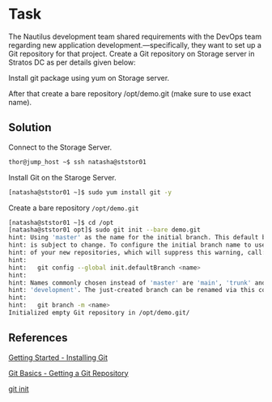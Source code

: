 # Task
The Nautilus development team shared requirements with the DevOps team regarding new application development.—specifically, they want to set up a Git repository for that project. Create a Git repository on Storage server in Stratos DC as per details given below:

Install git package using yum on Storage server.

After that create a bare repository /opt/demo.git (make sure to use exact name).
## Solution

Connect to the Storage Server.
```sh
thor@jump_host ~$ ssh natasha@ststor01
```

Install Git on the Staroge Server.
```sh
[natasha@ststor01 ~]$ sudo yum install git -y
```

Create a bare repository `/opt/demo.git`
```sh
[natasha@ststor01 ~]$ cd /opt
[natasha@ststor01 opt]$ sudo git init --bare demo.git
hint: Using 'master' as the name for the initial branch. This default branch name
hint: is subject to change. To configure the initial branch name to use in all
hint: of your new repositories, which will suppress this warning, call:
hint: 
hint:   git config --global init.defaultBranch <name>
hint: 
hint: Names commonly chosen instead of 'master' are 'main', 'trunk' and
hint: 'development'. The just-created branch can be renamed via this command:
hint: 
hint:   git branch -m <name>
Initialized empty Git repository in /opt/demo.git/
```

## References

[Getting Started - Installing Git](https://git-scm.com/book/en/v2/Getting-Started-Installing-Git)

[Git Basics - Getting a Git Repository](https://git-scm.com/book/en/v2/Git-Basics-Getting-a-Git-Repository)

[git init](https://git-scm.com/docs/git-init)
